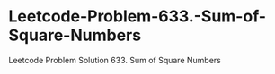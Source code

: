 # Leetcode-Problem-633.-Sum-of-Square-Numbers
Leetcode Problem  Solution 633. Sum of Square Numbers
